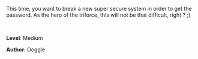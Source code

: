 This time, you want to break a new super secure system in order to get the password. As the hero of the triforce, this will not be that difficult, right ? ;)

<br>

**Level**: Medium

**Author**: Ooggle
